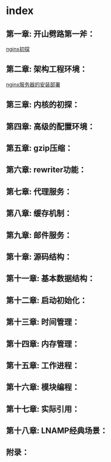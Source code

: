 # index

## 第一章: 开山劈路第一斧：

[ nginx初探 ](01.nginx-chu-tan.md)

## 第二章: 架构工程环境：

[ nginx服务器的安装部署 ](02.nginx-fu-wu-qi-de-an-zhuang-bu-shu.md)

## 第三章: 内核的初探：

## 第四章: 高级的配置环境：

## 第五章: gzip压缩：

## 第六章: rewriter功能：

## 第七章: 代理服务：

## 第八章: 缓存机制：

## 第九章: 邮件服务：

## 第十章: 源码结构：

## 第十一章: 基本数据结构：

## 第十二章: 启动初始化：

## 第十三章: 时间管理：

## 第十四章: 内存管理：

## 第十五章: 工作进程：

## 第十六章: 模块编程：

## 第十七章: 实际引用：

## 第十八章: LNAMP经典场景：

## 附录：

